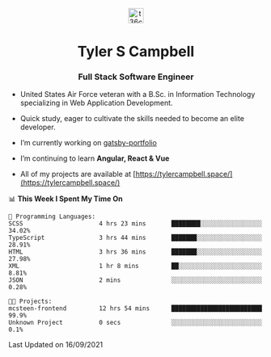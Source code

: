 <p align="center">
<a href="https://www.linkedin.com/in/t36campbell" target="blank"><img align="center" src="https://ik.imagekit.io/t36campbell/Portfolio/linkedin.png.original_m8bbGgPh6.png" alt="t36campbell" height="30" width="30" /></a>
</p>
<h1 align="center">Tyler S Campbell</h1>
<h3 align="center">Full Stack Software Engineer</h3>

* United States Air Force veteran with a B.Sc. in Information Technology specializing in Web Application Development. 

* Quick study, eager to cultivate the skills needed to become an elite developer.

* I’m currently working on [gatsby-portfolio](https://github.com/t36campbell/gatsby-portfolio)

* I’m continuing to learn **Angular, React & Vue**

* All of my projects are available at [https://tylercampbell.space/](https://tylercampbell.space/)

<!--START_SECTION:waka-->
📊 **This Week I Spent My Time On** 

```text
💬 Programming Languages: 
SCSS                     4 hrs 23 mins       ████████░░░░░░░░░░░░░░░░░   34.02% 
TypeScript               3 hrs 44 mins       ███████░░░░░░░░░░░░░░░░░░   28.91% 
HTML                     3 hrs 36 mins       ███████░░░░░░░░░░░░░░░░░░   27.98% 
XML                      1 hr 8 mins         ██░░░░░░░░░░░░░░░░░░░░░░░   8.81% 
JSON                     2 mins              ░░░░░░░░░░░░░░░░░░░░░░░░░   0.28%

🐱‍💻 Projects: 
mcsteen-frontend         12 hrs 54 mins      █████████████████████████   99.9% 
Unknown Project          0 secs              ░░░░░░░░░░░░░░░░░░░░░░░░░   0.1%

```


 Last Updated on 16/09/2021
<!--END_SECTION:waka-->

